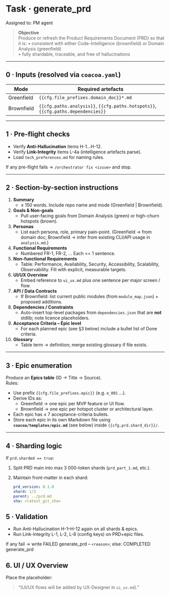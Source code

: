 # Task · generate_prd

Assigned to: PM agent

> **Objective**  
> Produce or refresh the Product Requirements Document (PRD) so that it is:
> • consistent with either Code-Intelligence (brownfield) or Domain Analysis (greenfield)  
> • fully shardable, traceable, and free of hallucinations

---

## 0 · Inputs (resolved via `coacoa.yaml`)

| Mode | Required artefacts |
|------|-------------------|
| Greenfield | `{{cfg.file_prefixes.domain_doc}}*.md` |
| Brownfield | `{{cfg.paths.analysis}}`, `{{cfg.paths.hotspots}}`, `{{cfg.paths.dependencies}}` |

---

## 1 · Pre-flight checks

* Verify **Anti-Hallucination** items H-1…H-12.  
* Verify **Link-Integrity** items L-4a (intelligence artefacts parse).  
* Load `tech_preferences.md` for naming rules.

If any pre-flight fails → `/orchestrator fix <issue>` and stop.

---

## 2 · Section-by-section instructions

1. **Summary**  
   * ≤ 150 words.  Include repo name and mode (Greenfield | Brownfield).  
2. **Goals & Non-goals**  
   * Pull user-facing goals from Domain Analysis (green) or high-churn hotspots (brown).  
3. **Personas**  
   * List each persona, role, primary pain-point.  (Greenfield → from domain doc; Brownfield → infer from existing CLI/API usage in `analysis.md`.)  
4. **Functional Requirements**  
   * Numbered FR-1, FR-2, …  Each <= 1 sentence.  
5. **Non-functional Requirements**  
   * Table: Performance, Availability, Security, Accessibility, Scalability, Observability.  Fill with explicit, measurable targets.  
6. **UI/UX Overview**  
   * Embed reference to `ui_ux.md` plus one sentence per major screen / flow.  
7. **API / Data Contracts**  
   * If Brownfield: list current public modules (from `module_map.json`) + proposed additions.  
8. **Dependencies / Constraints**  
   * Auto-insert top-level packages from `dependencies.json` that are **not** stdlib; note licence placeholders.  
9. **Acceptance Criteria – Epic level**  
   * For each planned epic (see §3 below) include a bullet list of Done criteria.  
10. **Glossary**  
    * Table term → definition; merge existing glossary if file exists.

---

## 3 · Epic enumeration

Produce an **Epics table** (ID → Title → Source).  
Rules:

* Use prefix `{{cfg.file_prefixes.epic}}` (e.g. `e_001` …).  
* Derive IDs as:  
  * Greenfield → one epic per MVP feature or UI flow.  
  * Brownfield → one epic per hotspot cluster or architectural layer.  
* Each epic has ≤ 7 acceptance-criteria bullets.  
* Store each epic in its own Markdown file using **`coacoa/templates/epic.md`** (see below) inside `{{cfg.prd.shard_dir}}/`.

---

## 4 · Sharding logic

If `prd.sharded == true`:

1. Split PRD main into max 3 000-token shards (`prd_part_1.md`, etc.).  
2. Maintain front-matter in each shard:  

   ```yaml
   prd_version: 0.1.0
   shard: 1/3
   parent: ../prd.md
   sha: <latest_git_sha>

## 5 · Validation

* Run Anti-Hallucination H-1–H-12 again on all shards & epics.
* Run Link-Integrity L-1, L-2, L-8 (config keys) on PRD+epic files.

If any fail → write FAILED generate_prd – `<reason>`; else: COMPLETED generate_prd

## 6. UI / UX Overview

Place the placeholder:  
> “(UI/UX flows will be added by UX-Designer in `ui_ux.md`).”
